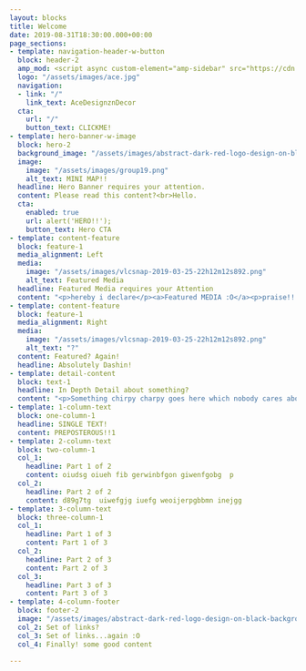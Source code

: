 ```yaml
---
layout: blocks
title: Welcome
date: 2019-08-31T18:30:00.000+00:00
page_sections:
- template: navigation-header-w-button
  block: header-2
  amp_mod: <script async custom-element="amp-sidebar" src="https://cdn.ampproject.org/v0/amp-sidebar-latest.js"></script>
  logo: "/assets/images/ace.jpg"
  navigation:
  - link: "/"
    link_text: AceDesignznDecor
  cta:
    url: "/"
    button_text: CLICKME!
- template: hero-banner-w-image
  block: hero-2
  background_image: "/assets/images/abstract-dark-red-logo-design-on-black-background-video-animation-hd-1920x1080_ek5t-yjbl__F0008.png"
  image:
    image: "/assets/images/group19.png"
    alt_text: MINI MAP!!
  headline: Hero Banner requires your attention.
  content: Please read this content?<br>Hello.
  cta:
    enabled: true
    url: alert('HERO!!');
    button_text: Hero CTA
- template: content-feature
  block: feature-1
  media_alignment: Left
  media:
    image: "/assets/images/vlcsnap-2019-03-25-22h12m12s892.png"
    alt_text: Featured Media
  headline: Featured Media requires your Attention
  content: "<p>hereby i declare</p><a>Featured MEDIA :O</a><p>praise!!!</p>"
- template: content-feature
  block: feature-1
  media_alignment: Right
  media:
    image: "/assets/images/vlcsnap-2019-03-25-22h12m12s892.png"
    alt_text: "?"
  content: Featured? Again!
  headline: Absolutely Dashin!
- template: detail-content
  block: text-1
  headline: In Depth Detail about something?
  content: "<p>Something chirpy charpy goes here which nobody cares about</p>"
- template: 1-column-text
  block: one-column-1
  headline: SINGLE TEXT!
  content: PREPOSTEROUS!!1
- template: 2-column-text
  block: two-column-1
  col_1:
    headline: Part 1 of 2
    content: oiudsg oiueh fib gerwinbfgon giwenfgobg  p
  col_2:
    headline: Part 2 of 2
    content: d89g7tg  uiwefgjg iuefg weoijerpgbbmn inejgg
- template: 3-column-text
  block: three-column-1
  col_1:
    headline: Part 1 of 3
    content: Part 1 of 3
  col_2:
    headline: Part 2 of 3
    content: Part 2 of 3
  col_3:
    headline: Part 3 of 3
    content: Part 3 of 3
- template: 4-column-footer
  block: footer-2
  image: "/assets/images/abstract-dark-red-logo-design-on-black-background-video-animation-hd-1920x1080_ek5t-yjbl__F0008.png"
  col_2: Set of links?
  col_3: Set of links...again :O
  col_4: Finally! some good content

---
```

